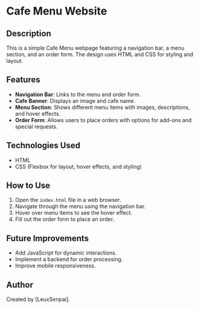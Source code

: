 # Cafe Menu Website

## Description

This is a simple Cafe Menu webpage featuring a navigation bar, a menu section, and an order form. The design uses HTML and CSS for styling and layout.

## Features

- **Navigation Bar**: Links to the menu and order form.
- **Cafe Banner**: Displays an image and cafe name.
- **Menu Section**: Shows different menu items with images, descriptions, and hover effects.
- **Order Form**: Allows users to place orders with options for add-ons and special requests.

## Technologies Used

- HTML
- CSS (Flexbox for layout, hover effects, and styling)

## How to Use

1. Open the `index.html` file in a web browser.
2. Navigate through the menu using the navigation bar.
3. Hover over menu items to see the hover effect.
4. Fill out the order form to place an order.

## Future Improvements

- Add JavaScript for dynamic interactions.
- Implement a backend for order processing.
- Improve mobile responsiveness.

## Author

Created by [LeuxSenpai].


